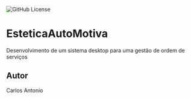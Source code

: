 ![GitHub License](https://img.shields.io/github/license/losc4r/EsteticaAutoMotiva)


# EsteticaAutoMotiva
Desenvolvimento de um sistema desktop para uma gestão de ordem de serviços

## Autor
Carlos Antonio
